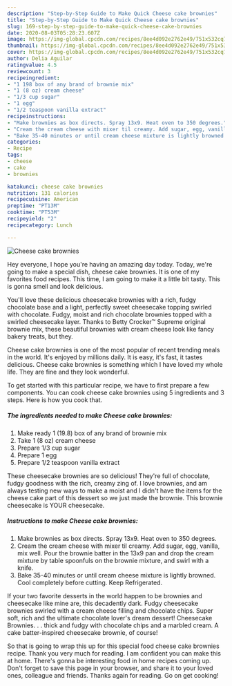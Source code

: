 ```yaml
---
description: "Step-by-Step Guide to Make Quick Cheese cake brownies"
title: "Step-by-Step Guide to Make Quick Cheese cake brownies"
slug: 169-step-by-step-guide-to-make-quick-cheese-cake-brownies
date: 2020-08-03T05:28:23.607Z
image: https://img-global.cpcdn.com/recipes/8ee4d092e2762e49/751x532cq70/cheese-cake-brownies-recipe-main-photo.jpg
thumbnail: https://img-global.cpcdn.com/recipes/8ee4d092e2762e49/751x532cq70/cheese-cake-brownies-recipe-main-photo.jpg
cover: https://img-global.cpcdn.com/recipes/8ee4d092e2762e49/751x532cq70/cheese-cake-brownies-recipe-main-photo.jpg
author: Delia Aguilar
ratingvalue: 4.5
reviewcount: 3
recipeingredient:
- "1 198 box of any brand of brownie mix"
- "1 (8 oz) cream cheese"
- "1/3 cup sugar"
- "1 egg"
- "1/2 teaspoon vanilla extract"
recipeinstructions:
- "Make brownies as box directs. Spray 13x9. Heat oven to 350 degrees."
- "Cream the cream cheese with mixer til creamy. Add sugar, egg, vanilla, mix well. Pour the brownie batter in the 13x9 pan and drop the cream mixture by table spoonfuls on the brownie mixture,  and swirl with a knife."
- "Bake 35-40 minutes or until cream cheese mixture is lightly browned. Cool completely before cutting.  Keep Refrigerated."
categories:
- Recipe
tags:
- cheese
- cake
- brownies

katakunci: cheese cake brownies 
nutrition: 131 calories
recipecuisine: American
preptime: "PT13M"
cooktime: "PT53M"
recipeyield: "2"
recipecategory: Lunch

---
```



![Cheese cake brownies](https://img-global.cpcdn.com/recipes/8ee4d092e2762e49/751x532cq70/cheese-cake-brownies-recipe-main-photo.jpg)

Hey everyone, I hope you're having an amazing day today. Today, we're going to make a special dish, cheese cake brownies. It is one of my favorites food recipes. This time, I am going to make it a little bit tasty. This is gonna smell and look delicious.

You&#39;ll love these delicious cheesecake brownies with a rich, fudgy chocolate base and a light, perfectly sweet cheesecake topping swirled with chocolate. Fudgy, moist and rich chocolate brownies topped with a swirled cheesecake layer. Thanks to Betty Crocker™ Supreme original brownie mix, these beautiful brownies with cream cheese look like fancy bakery treats, but they.

Cheese cake brownies is one of the most popular of recent trending meals in the world. It's enjoyed by millions daily. It is easy, it's fast, it tastes delicious. Cheese cake brownies is something which I have loved my whole life. They are fine and they look wonderful.


To get started with this particular recipe, we have to first prepare a few components. You can cook cheese cake brownies using 5 ingredients and 3 steps. Here is how you cook that.

<!--inarticleads1-->

##### The ingredients needed to make Cheese cake brownies:

1. Make ready 1 (19.8) box of any brand of brownie mix
1. Take 1 (8 oz) cream cheese
1. Prepare 1/3 cup sugar
1. Prepare 1 egg
1. Prepare 1/2 teaspoon vanilla extract


These cheesecake brownies are so delicious! They&#39;re full of chocolate, fudgy goodness with the rich, creamy zing of. I love brownies, and am always testing new ways to make a moist and I didn&#39;t have the items for the cheese cake part of this dessert so we just made the brownie. This brownie cheesecake is YOUR cheesecake. 

<!--inarticleads2-->

##### Instructions to make Cheese cake brownies:

1. Make brownies as box directs. Spray 13x9. Heat oven to 350 degrees.
1. Cream the cream cheese with mixer til creamy. Add sugar, egg, vanilla, mix well. Pour the brownie batter in the 13x9 pan and drop the cream mixture by table spoonfuls on the brownie mixture,  and swirl with a knife.
1. Bake 35-40 minutes or until cream cheese mixture is lightly browned. Cool completely before cutting.  Keep Refrigerated.


If your two favorite desserts in the world happen to be brownies and cheesecake like mine are, this decadently dark. Fudgy cheesecake brownies swirled with a cream cheese filling and chocolate chips. Super soft, rich and the ultimate chocolate lover&#39;s dream dessert! Cheesecake Brownies. . . thick and fudgy with chocolate chips and a marbled cream. A cake batter-inspired cheesecake brownie, of course! 

So that is going to wrap this up for this special food cheese cake brownies recipe. Thank you very much for reading. I am confident you can make this at home. There's gonna be interesting food in home recipes coming up. Don't forget to save this page in your browser, and share it to your loved ones, colleague and friends. Thanks again for reading. Go on get cooking!
